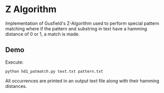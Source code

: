 # Z Algorithm

Implementation of Gusfield's Z-Algorithm used to perform special pattern matching where if the pattern and substring in text have a hamming distance of 0 or 1, a match is made.

## Demo

Execute:

```
python hd1_patmatch.py text.txt pattern.txt
```

All occurrences are printed in an output text file along with their hamming distances.